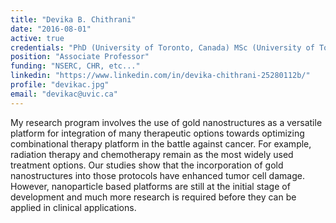 ```yaml
---
title: "Devika B. Chithrani"
date: "2016-08-01"
active: true
credentials: "PhD (University of Toronto, Canada) MSc (University of Toronto, Canada) BSc (Hons; University of Colombo, Sri Lanka) NSERC Postdoctoral Fellow (University of Toronto, Canada)"
position: "Associate Professor"
funding: "NSERC, CHR, etc..."
linkedin: "https://www.linkedin.com/in/devika-chithrani-25280112b/"
profile: "devikac.jpg"
email: "devikac@uvic.ca"
---
```


My research program involves the use of gold nanostructures as a versatile platform for integration of many therapeutic options towards optimizing combinational therapy platform in the battle against cancer. For example, radiation therapy and chemotherapy remain as the most widely used treatment options. Our studies show that the incorporation of gold nanostructures into those protocols have enhanced tumor cell damage. However, nanoparticle based platforms are still at the initial stage of development and much more research is required before they can be applied in clinical applications.
